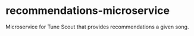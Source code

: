 # recommendations-microservice

Microservice for Tune Scout that provides recommendations a given song.
